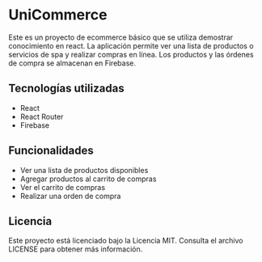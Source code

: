 # UniCommerce
Este es un proyecto de ecommerce básico que se utiliza demostrar conocimiento en react. La aplicación permite ver una lista de productos o servicios de spa y realizar compras en línea. Los productos y las órdenes de compra se almacenan en Firebase.

## Tecnologías utilizadas
- React
- React Router
- Firebase

## Funcionalidades
- Ver una lista de productos disponibles
- Agregar productos al carrito de compras
- Ver el carrito de compras
- Realizar una orden de compra


## Licencia
Este proyecto está licenciado bajo la Licencia MIT. Consulta el archivo LICENSE para obtener más información.